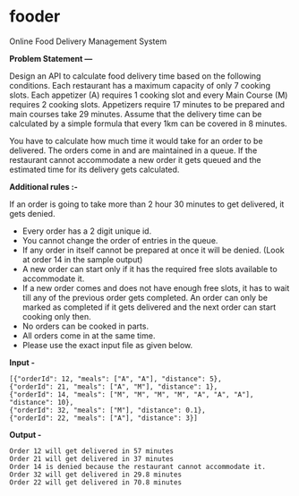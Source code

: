 # fooder
Online Food Delivery Management System 


**Problem Statement —**

Design an API to calculate food delivery time based on the following conditions. Each restaurant has a maximum capacity of only 7 cooking slots. Each appetizer (A) requires 1 cooking slot and every Main Course (M) requires 2 cooking slots. Appetizers require 17 minutes to be prepared and main courses take 29 minutes. Assume that the delivery time can be calculated by a simple formula that every 1km can be covered in 8 minutes.

You have to calculate how much time it would take for an order to be delivered. The orders come in and are maintained in a queue. If the restaurant cannot accommodate a new order it gets queued and the estimated time for its delivery gets calculated.


**Additional rules :-**

If an order is going to take more than 2 hour 30 minutes to get delivered, it gets denied.

- Every order has a 2 digit unique id.
- You cannot change the order of entries in the queue.
- If any order in itself cannot be prepared at once it will be denied. (Look at order 14 in the sample output)
- A new order can start only if it has the required free slots available to accommodate it.
- If a new order comes and does not have enough free slots, it has to wait till any of the previous order gets completed. An order can only be marked as completed if it gets delivered and the next order can start cooking only then.
- No orders can be cooked in parts.
- All orders come in at the same time.
- Please use the exact input file as given below.


**Input -**
```
[{"orderId": 12, "meals": ["A", "A"], "distance": 5},
{"orderId": 21, "meals": ["A", "M"], "distance": 1},
{"orderId": 14, "meals": ["M", "M", "M", "M", "A", "A", "A"], "distance": 10},
{"orderId": 32, "meals": ["M"], "distance": 0.1},
{"orderId": 22, "meals": ["A"], "distance": 3}]
```


**Output -**
```
Order 12 will get delivered in 57 minutes
Order 21 will get delivered in 37 minutes
Order 14 is denied because the restaurant cannot accommodate it.
Order 32 will get delivered in 29.8 minutes
Order 22 will get delivered in 70.8 minutes
```